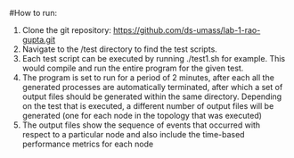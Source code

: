 #How to run:

1) Clone the git repository: https://github.com/ds-umass/lab-1-rao-gupta.git
2) Navigate to the /test directory to find the test scripts.
3) Each test script can be executed by running ./test1.sh for example. This would compile and run the entire program for the given test.
4) The program is set to run for a period of 2 minutes, after each all the generated processes are automatically terminated, after which a set of output files should be generated within the same directory. Depending on the test that is executed, a different number of output files will be generated (one for each node in the topology that was executed)
5) The output files show the sequence of events that occurred with respect to a particular node and also include the time-based performance metrics for each node
